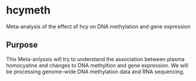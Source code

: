 # hcymeth
Meta-analysis of the effect of hcy on DNA methylation and gene expression 

## Purpose
This Meta-anlyssis will try to understand the association between plasma homocystine and changes to DNA methyltion and gene expression.
We will be processing genome-wide DNA methylation data and RNA sequencing.



